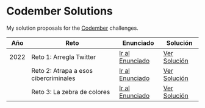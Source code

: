 # Codember Solutions

My solution proposals for the [Codember](https://codember.dev/) challenges.

| Año  | Reto                                  | Enunciado       | Solución     |
|------|---------------------------------------|-----------------|--------------|
| 2022 | Reto 1: Arregla Twitter               | [Ir al Enunciado](./2022/challenge01/readme.md) | [Ver Solución](./2022/challenge01/solution.ts) |
|      | Reto 2: Atrapa a esos cibercriminales | [Ir al Enunciado](./2022/challenge02/readme.md) | [Ver Solución](./2022/challenge02/solution.ts) |
|      | Reto 3: La zebra de colores           | [Ir al Enunciado](./2022/challenge03/readme.md) | [Ver Solución](./2022/challenge03/solution.ts) |
